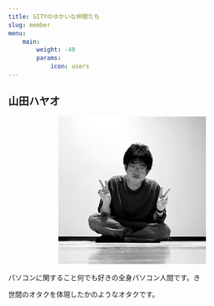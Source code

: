 ```yaml
---
title: GITYのゆかいな仲間たち
slug: member
menu:
    main: 
        weight: -40
        params:
            icon: users
---
```


## 山田ハヤオ

<div style="text-align: center;">
    <img src="./hayao.png" alt="山田ハヤオ" width="300px" />
</div>

パソコンに関すること何でも好きの全身パソコン人間です。き

世間のオタクを体現したかのようなオタクです。
